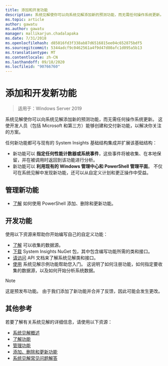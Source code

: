 ```yaml
---
title: 添加和开发功能
description: 系统见解使你可以向系统见解添加新的预测功能，而无需任何操作系统更新。 这使开发人员（包括 Microsoft 和第三方）能够创建和交付新功能，以解决你关注的方案。 新功能可以指定自定义数据来收集和分析，还可以与现有的系统见解管理平面集成。
ms.topic: article
author: gawatu
ms.author: gawatu
manager: mallikarjun.chadalapaka
ms.date: 7/31/2018
ms.openlocfilehash: d85016fd3f338ab87d6516815ee04c652875bdf5
ms.sourcegitcommit: 5344adcf9c0462561a4f9d47d80afc1d095a5b13
ms.translationtype: MT
ms.contentlocale: zh-CN
ms.lasthandoff: 09/18/2020
ms.locfileid: "90766760"
---
```

# <a name="adding-and-developing-new-capabilities"></a>添加和开发新功能

>适用于：Windows Server 2019

系统见解使你可以向系统见解添加新的预测功能，而无需任何操作系统更新。 这使开发人员（包括 Microsoft 和第三方）能够创建和交付新功能，以解决你关注的方案。

任何新功能都可与现有的 System Insights 基础结构集成并扩展该基础结构：

- 新功能可以 **指定任何性能计数器或系统事件**，这些事件将被收集、在本地保留，并在被调用时返回到该功能进行分析。
- 新功能可以 **利用现有的 Windows 管理中心和 PowerShell 管理平面**。 不仅可在系统见解中发现新功能，还可以从自定义计划和更正操作中受益。

## <a name="manage-new-capabilities"></a>管理新功能
- [了解](add-remove-update-capabilities.md) 如何使用 PowerShell 添加、删除和更新功能。

## <a name="develop-a-capability"></a>开发功能
使用以下资源来帮助你开始编写自己的自定义功能：
- [了解](data-sources.md) 可以收集的数据源。
- [下载](https://www.nuget.org/packages/Microsoft.WindowsServer.SystemInsights/) System Insights NuGet 包，其中包含编写功能所需的类和接口。
- [请访问](/dotnet/api/microsoft.systeminsights.capability) API 文档来了解系统见解类和接口。
- [使用](https://aka.ms/systeminsights-samplecapability) 系统见解示例功能帮助您入门。 这说明了如何注册功能，如何指定要收集的数据源，以及如何开始分析系统数据。

>[!NOTE]
>这是预发布功能。 由于我们添加了新功能并合并了反馈，因此可能会发生更改。

## <a name="additional-references"></a>其他参考
若要了解有关系统见解的详细信息，请使用以下资源：

- [系统见解概述](overview.md)
- [了解功能](understanding-capabilities.md)
- [管理功能](managing-capabilities.md)
- [添加、删除和更新功能](add-remove-update-capabilities.md)
- [系统见解常见问题解答](faq.md)